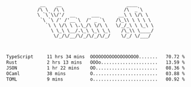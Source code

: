 <div align="center">
<pre><code>
 __    __                        ____      
/\ \  /\ \                      /\  _`\    
\ `\`\\/'/  __      ___       __\ \ \/\ \  
 `\ `\ /' /'__`\  /' _ `\    /\_\\ \ \ \ \ 
   `\ \ \/\ \ \.\_/\ \/\ \   \/_/_\ \ \_\ \
     \ \_\ \__/.\_\ \_\ \_\    /\_\\ \____/
      \/_/\/__/\/_/\/_/\/_/    \/_/ \/___/ 
                                           

</code></pre>

<!--START_SECTION:waka-->

```txt
TypeScript     11 hrs 34 mins  OOOOOOOOOOOOOOOOO0.......   70.72 %
Rust           2 hrs 13 mins   OOOo.....................   13.59 %
JSON           1 hr 22 mins    OO.......................   08.36 %
OCaml          38 mins         O........................   03.88 %
TOML           9 mins          o........................   00.92 %
```

<!--END_SECTION:waka-->
